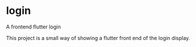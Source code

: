 # login
A frontend flutter login

This project is a small way of showing a flutter front end of the login display.
